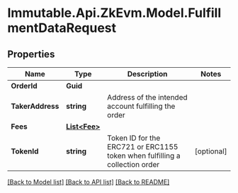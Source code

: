 # Immutable.Api.ZkEvm.Model.FulfillmentDataRequest

## Properties

Name | Type | Description | Notes
------------ | ------------- | ------------- | -------------
**OrderId** | **Guid** |  | 
**TakerAddress** | **string** | Address of the intended account fulfilling the order | 
**Fees** | [**List&lt;Fee&gt;**](Fee.md) |  | 
**TokenId** | **string** | Token ID for the ERC721 or ERC1155 token when fulfilling a collection order | [optional] 

[[Back to Model list]](../README.md#documentation-for-models) [[Back to API list]](../README.md#documentation-for-api-endpoints) [[Back to README]](../README.md)

